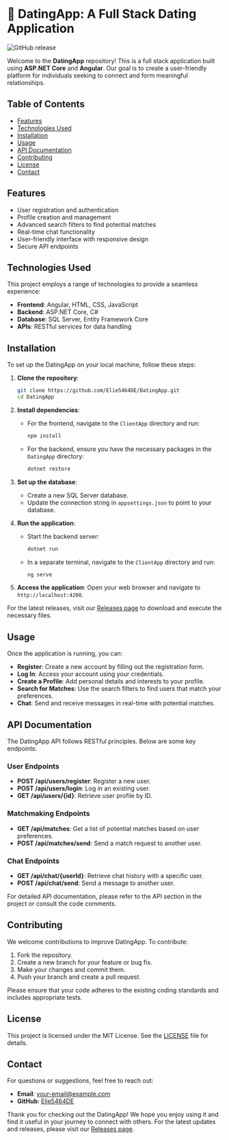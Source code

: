 # 🎉 DatingApp: A Full Stack Dating Application

![GitHub release](https://img.shields.io/github/release/Elie5464DE/DatingApp.svg?style=flat-square)

Welcome to the **DatingApp** repository! This is a full stack application built using **ASP.NET Core** and **Angular**. Our goal is to create a user-friendly platform for individuals seeking to connect and form meaningful relationships.

## Table of Contents

- [Features](#features)
- [Technologies Used](#technologies-used)
- [Installation](#installation)
- [Usage](#usage)
- [API Documentation](#api-documentation)
- [Contributing](#contributing)
- [License](#license)
- [Contact](#contact)

## Features

- User registration and authentication
- Profile creation and management
- Advanced search filters to find potential matches
- Real-time chat functionality
- User-friendly interface with responsive design
- Secure API endpoints

## Technologies Used

This project employs a range of technologies to provide a seamless experience:

- **Frontend**: Angular, HTML, CSS, JavaScript
- **Backend**: ASP.NET Core, C#
- **Database**: SQL Server, Entity Framework Core
- **APIs**: RESTful services for data handling

## Installation

To set up the DatingApp on your local machine, follow these steps:

1. **Clone the repository**:
   ```bash
   git clone https://github.com/Elie5464DE/DatingApp.git
   cd DatingApp
   ```

2. **Install dependencies**:
   - For the frontend, navigate to the `ClientApp` directory and run:
     ```bash
     npm install
     ```
   - For the backend, ensure you have the necessary packages in the `DatingApp` directory:
     ```bash
     dotnet restore
     ```

3. **Set up the database**:
   - Create a new SQL Server database.
   - Update the connection string in `appsettings.json` to point to your database.

4. **Run the application**:
   - Start the backend server:
     ```bash
     dotnet run
     ```
   - In a separate terminal, navigate to the `ClientApp` directory and run:
     ```bash
     ng serve
     ```

5. **Access the application**:
   Open your web browser and navigate to `http://localhost:4200`.

For the latest releases, visit our [Releases page](https://github.com/Elie5464DE/DatingApp/releases) to download and execute the necessary files.

## Usage

Once the application is running, you can:

- **Register**: Create a new account by filling out the registration form.
- **Log In**: Access your account using your credentials.
- **Create a Profile**: Add personal details and interests to your profile.
- **Search for Matches**: Use the search filters to find users that match your preferences.
- **Chat**: Send and receive messages in real-time with potential matches.

## API Documentation

The DatingApp API follows RESTful principles. Below are some key endpoints:

### User Endpoints

- **POST /api/users/register**: Register a new user.
- **POST /api/users/login**: Log in an existing user.
- **GET /api/users/{id}**: Retrieve user profile by ID.

### Matchmaking Endpoints

- **GET /api/matches**: Get a list of potential matches based on user preferences.
- **POST /api/matches/send**: Send a match request to another user.

### Chat Endpoints

- **GET /api/chat/{userId}**: Retrieve chat history with a specific user.
- **POST /api/chat/send**: Send a message to another user.

For detailed API documentation, please refer to the API section in the project or consult the code comments.

## Contributing

We welcome contributions to improve DatingApp. To contribute:

1. Fork the repository.
2. Create a new branch for your feature or bug fix.
3. Make your changes and commit them.
4. Push your branch and create a pull request.

Please ensure that your code adheres to the existing coding standards and includes appropriate tests.

## License

This project is licensed under the MIT License. See the [LICENSE](LICENSE) file for details.

## Contact

For questions or suggestions, feel free to reach out:

- **Email**: [your-email@example.com](mailto:your-email@example.com)
- **GitHub**: [Elie5464DE](https://github.com/Elie5464DE)

Thank you for checking out the DatingApp! We hope you enjoy using it and find it useful in your journey to connect with others. For the latest updates and releases, please visit our [Releases page](https://github.com/Elie5464DE/DatingApp/releases).